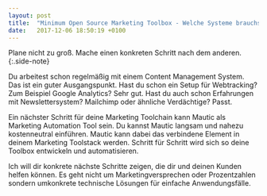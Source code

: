 ```yaml
---
layout: post
title:  "Minimum Open Source Marketing Toolbox - Welche Systeme brauchst du?"
date:   2017-12-06 18:50:19 +0100
---
```

Plane nicht zu groß. Mache einen konkreten Schritt nach dem anderen.
{:.side-note}

Du arbeitest schon regelmäßig mit einem Content Management System. Das ist ein guter Ausgangspunkt.
Hast du schon ein Setup für Webtracking? Zum Beispiel Google Analytics? Sehr gut.
Hast du auch schon Erfahrungen mit Newslettersystem? Mailchimp oder ähnliche Verdächtige? Passt.

Ein nächster Schritt für deine Marketing Toolchain kann Mautic als Marketing Automation Tool sein.
Du kannst Mautic langsam und nahezu kostenneutral einführen. Mautic kann dabei das verbindene Element in
deinem Marketing Toolstack werden. Schritt für Schritt wird sich so deine Toolbox entwickeln und automatisieren.

Ich will dir konkrete nächste Schritte zeigen, die dir und deinen Kunden helfen können.
Es geht nicht um Marketingversprechen oder Prozentzahlen sondern umkonkrete technische Lösungen
für einfache Anwendungsfälle.

